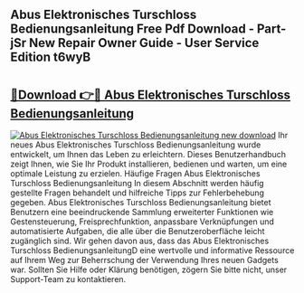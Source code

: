 ## Abus Elektronisches Turschloss Bedienungsanleitung Free Pdf Download - Part-jSr New Repair Owner Guide - User Service Edition t6wyB

# <h2><a href="http://df36gd8.blite.top/?on=Abus+Elektronisches+Turschloss+Bedienungsanleitung">🔗Download 👉🔴 Abus Elektronisches Turschloss Bedienungsanleitung</a></h2>

[![Abus Elektronisches Turschloss Bedienungsanleitung new download](https://i.imgur.com/lujVjoI.png)](http://df36gd8.blite.top/?on=Abus+Elektronisches+Turschloss+Bedienungsanleitung)
Ihr neues Abus Elektronisches Turschloss Bedienungsanleitung wurde entwickelt, um Ihnen das Leben zu erleichtern. Dieses Benutzerhandbuch zeigt Ihnen, wie Sie Ihr Produkt installieren, bedienen und warten, um eine optimale Leistung zu erzielen. Häufige Fragen Abus Elektronisches Turschloss Bedienungsanleitung In diesem Abschnitt werden häufig gestellte Fragen behandelt und hilfreiche Tipps zur Fehlerbehebung gegeben. Abus Elektronisches Turschloss Bedienungsanleitung bietet Benutzern eine beeindruckende Sammlung erweiterter Funktionen wie Gestensteuerung, Freisprechfunktion, anpassbare Verknüpfungen und automatisierte Aufgaben, die alle über die Benutzeroberfläche leicht zugänglich sind. Wir gehen davon aus, dass das Abus Elektronisches Turschloss BedienungsanleitungD eine wertvolle und informative Ressource auf Ihrem Weg zur Beherrschung der Verwendung Ihres neuen Gadgets war. Sollten Sie Hilfe oder Klärung benötigen, zögern Sie bitte nicht, unser Support-Team zu kontaktieren.
